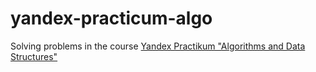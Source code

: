 # yandex-practicum-algo

Solving problems in the course [Yandex Practikum "Algorithms and Data Structures"](https://practicum.yandex.ru/algorithms/)
